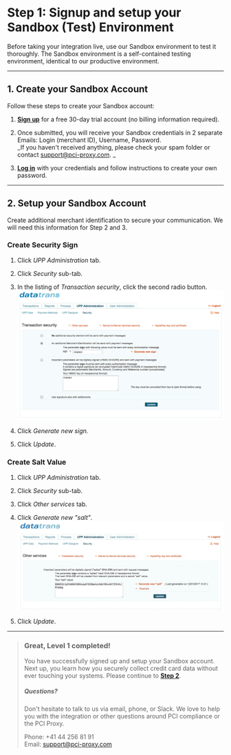 # Step 1: Signup and setup your Sandbox \(Test\) Environment

Before taking your integration live, use our Sandbox environment to test it thoroughly. The Sandbox environment is a self-contained testing environment, identical to our productive environment.

---

## 1. Create your Sandbox Account

Follow these steps to create your Sandbox account:

1. [**Sign up**](http://www.pci-proxy.com/#/signup) for a free 30-day trial account \(no billing information required\).

2. Once submitted, you will receive your Sandbox credentials in 2 separate Emails: Login \(merchant ID\), Username, Password.  
   _If you haven't received anything, please check your spam folder or contact support@pci-proxy.com. _

3. [**Log in**](https://admin.datatrans.com/) with your credentials and follow instructions to create your own password.

---

## 2. Setup your Sandbox Account

Create additional merchant identification to secure your communication. We will need this information for Step 2 and 3.

### Create Security Sign

1. Click _UPP Administration_ tab.
2. Click _Security_ sub-tab.
3. In the listing of _Transaction security_, click the second radio button.  
   ![](/assets/screenshot_webadmin_security_sign1.jpg)

4. Click _Generate new sign._

5. Click _Update_.

### Create Salt Value

1. Click _UPP Administration_ tab.
2. Click _Security_ sub-tab.
3. Click _Other services_ tab.
4. Click _Generate new "salt"_.  
   ![](/assets/screenshot_webadmin_salt.jpg)

5. Click _Update_.

---

> ### Great, Level 1 completed!
>
> You have successfully signed up and setup your Sandbox account. Next up, you learn how you securely collect credit card data without ever touching your systems. Please continue to [**Step 2**](/step-2-collect--store.md).
>
> ##### Questions?
>
> Don't hesitate to talk to us via email, phone, or Slack. We love to help you with the integration or other questions around PCI compliance or the PCI Proxy.
>
> Phone: +41 44 256 81 91  
> Email: [support@pci-proxy.com](/mailto:support@pci-proxy.com)



